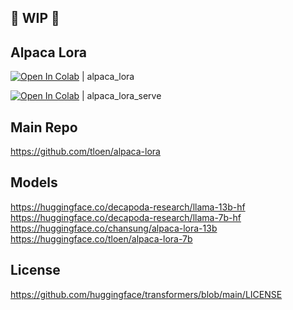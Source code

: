## 🚦 WIP 🚦

## Alpaca Lora


[![Open In Colab](https://colab.research.google.com/assets/colab-badge.svg)](https://colab.research.google.com/github/camenduru/alpaca-lora/blob/main/alpaca_lora.ipynb) | alpaca_lora

[![Open In Colab](https://colab.research.google.com/assets/colab-badge.svg)](https://colab.research.google.com/github/camenduru/alpaca-lora/blob/main/alpaca_lora.ipynb) | alpaca_lora_serve

## Main Repo
https://github.com/tloen/alpaca-lora

## Models
https://huggingface.co/decapoda-research/llama-13b-hf
https://huggingface.co/decapoda-research/llama-7b-hf
https://huggingface.co/chansung/alpaca-lora-13b
https://huggingface.co/tloen/alpaca-lora-7b

## License
https://github.com/huggingface/transformers/blob/main/LICENSE